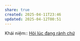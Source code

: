 ```yaml
---
share: true
created: 2025-04-11T23:46
updated: 2025-04-12T00:51
---
```

Khái niệm:: 
[Hỏi lúc đang rảnh chứ](./H%E1%BB%8Fi%20l%C3%BAc%20%C4%91ang%20r%E1%BA%A3nh%20ch%E1%BB%A9.md)
